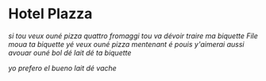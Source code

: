 Hotel Plazza
============

*si tou veux ouné pizza quattro fromaggi tou va dévoir traire ma biquette*
*File moua ta biquette yé veux ouné pizza mentenant*
*é pouis y'aimerai aussi avouar ouné bol dé lait dé ta biquette*

*yo prefero el bueno lait dé vache*
